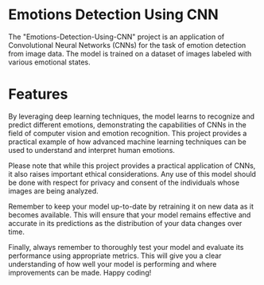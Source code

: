 # Emotions Detection Using CNN

The "Emotions-Detection-Using-CNN" project is an application of Convolutional Neural Networks (CNNs) for the task of emotion detection from image data. The model is trained on a dataset of images labeled with various emotional states. 

# Features 
By leveraging deep learning techniques, the model learns to recognize and predict different emotions, demonstrating the capabilities of CNNs in the field of computer vision and emotion recognition. This project provides a practical example of how advanced machine learning techniques can be used to understand and interpret human emotions.

Please note that while this project provides a practical application of CNNs, it also raises important ethical considerations. Any use of this model should be done with respect for privacy and consent of the individuals whose images are being analyzed.

Remember to keep your model up-to-date by retraining it on new data as it becomes available. This will ensure that your model remains effective and accurate in its predictions as the distribution of your data changes over time.

Finally, always remember to thoroughly test your model and evaluate its performance using appropriate metrics. This will give you a clear understanding of how well your model is performing and where improvements can be made. Happy coding!
